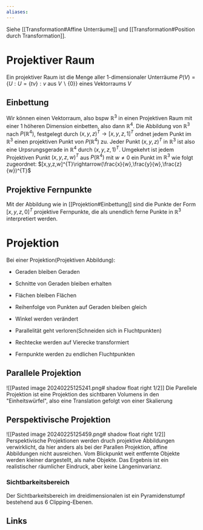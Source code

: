 ```yaml
---
aliases: 
---
```

Siehe [[Transformation#Affine Unterräume]] und [[Transformation#Position durch Transformation]].
# Projektiver Raum
Ein projektiver Raum ist die Menge aller 1-dimensionaler Unterräume $P(V)=\{U:U=\{t v\}:v \text{ aus }V\backslash\{0\}\}$ eines Vektorraums $V$
## Einbettung
Wir können einen Vektorraum, also bspw $\mathbb{R}^3$ in einen Projektiven Raum mit einer 1 höheren Dimension einbetten, also dann $\mathbb{R}^4$.
Die Abbildung von $\mathbb{R}^3$ nach $P(\mathbb{R}^4)$, festgelegt durch $(x,y,z)^{T}\rightarrow[x,y,z,1]^{T}$ ordnet jedem Punkt im $\mathbb{R}^{3}$ einen projektiven Punkt von $P(\mathbb{R}^{4})$ zu.
Jeder Punkt $(x,y,z)^{T}$ in $\mathbb{R}^{3}$ ist also eine Urpsrungsgerade in $\mathbb{R}^{4}$ durch $(x,y,z,1)^{T}$.
Umgekehrt ist jedem Projektiven Punkt $(x,y,z,w)^{T}$ aus $P(\mathbb{R}^{4})$ mit $w \neq 0$ ein Punkt im $\mathbb{R}^{3}$ wie folgt zugeordnet: $[x,y,z,w]^{T}\rightarrow(\frac{x}{w},\frac{y}{w},\frac{z}{w})^{T}$ 
## Projektive Fernpunkte
Mit der Abbildung wie in [[Projektion#Einbettung]] sind die Punkte der Form $[x,y,z,0]^{T}$ projektive Fernpunkte, die als unendlich ferne Punkte in $\mathbb{R}^{3}$ interpretiert werden.
 
# Projektion
Bei einer Projektion(Projektiven Abbildung):
- Geraden bleiben Geraden
- Schnitte von Geraden bleiben erhalten
- Flächen bleiben Flächen
- Reihenfolge von Punkten auf Geraden bleiben gleich

- Winkel werden verändert
- Parallelität geht verloren(Schneiden sich in Fluchtpunkten)
- Rechtecke werden auf Vierecke transformiert
- Fernpunkte werden zu endlichen Fluchtpunkten
## Parallele Projektion
![[Pasted image 20240225125241.png# shadow float right 1/2]]
Die Parellele Projektion ist eine Projektion des sichtbaren Volumens in den "Einheitswürfel", also eine Translation gefolgt von einer Skalierung
## Perspektivische Projektion
![[Pasted image 20240225125459.png# shadow float right 1/2]]
Perspektivische Projektionen werden druch projektive Abbildungen verwirklicht, da hier anders als bei der Parallen Projektion, affine Abbildungen nicht ausreichen. Vom Blickpunkt weit entfernte Objekte werden kleiner dargestellt, als nahe Objekte. Das Ergebnis ist ein realistischer räumlicher Eindruck, aber keine Längeninvarianz.
### Sichtbarkeitsbereich
Der Sichtbarkeitsbereich im dreidimensionalen ist ein Pyramidenstumpf bestehend aus 6 Clipping-Ebenen.
## Links